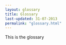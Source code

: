 ```yaml
---
layout: glossary
title: Glossary
last-updated: 31-07-2013
permalink: "glossary.html"
---
```


This is the glossary